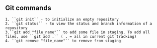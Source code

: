 ## Git commands

	1. ``git init`` - to initialize an empty repository
	2. ``git status`` - to view the status and branch information of a repository
	3.``git add "file_name"`` to add some file in staging. To add all files, use ``git add .`` ( . = all in current git tracking)
    4. ``git remove "file_name"`` to remove from staging